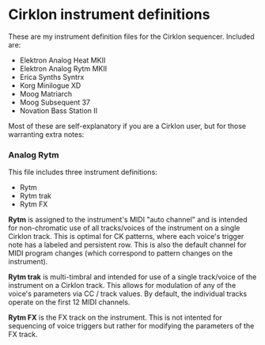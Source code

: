 # Cirklon instrument definitions

These are my instrument definition files for the Cirklon sequencer. Included are:

* Elektron Analog Heat MKII
* Elektron Analog Rytm MKII
* Erica Synths Syntrx
* Korg Minilogue XD
* Moog Matriarch
* Moog Subsequent 37
* Novation Bass Station II

Most of these are self-explanatory if you are a Cirklon user, but for those warranting extra notes:

### Analog Rytm

This file includes three instrument definitions:

* Rytm
* Rytm trak
* Rytm FX

**Rytm** is assigned to the instrument's MIDI "auto channel" and is intended for non-chromatic use of all tracks/voices of the instrument on a single Cirklon track. This is optimal for CK patterns, where each voice's trigger note has a labeled and persistent row. This is also the default channel for MIDI program changes (which correspond to pattern changes on the instrument).

**Rytm trak** is multi-timbral and intended for use of a single track/voice of the instrument on a Cirklon track. This allows for modulation of any of the voice's parameters via CC / track values. By default, the individual tracks operate on the first 12 MIDI channels.

**Rytm FX** is the FX track on the instrument. This is not intented for sequencing of voice triggers but rather for modifying the parameters of the FX track.